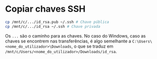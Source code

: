 # Copiar chaves SSH

```bash
cp /mnt/c/.../id_rsa.pub ~/.ssh # Chave pública
cp /mnt/c/.../id_rsa ~/.ssh # Chave privada
```

Os `...` são o caminho para as chaves. No caso do Windows, caso as chaves se encontrem nas transferências, é algo semelhante a `C:\Users\<nome_do_utilizador>\Downloads`, o que se traduz em `/mnt/c/Users/<nome_do_utilizador>/Downloads/id_rsa`.